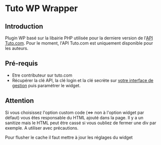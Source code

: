 # Tuto WP Wrapper

## Introduction

Plugin WP basé sur la libairie PHP utilisée pour la derniere version de l'[API Tuto.com](https://api.tuto.com/docs).
Pour le moment, l'API Tuto.com est uniquement disponible pour les auteurs.

## Pré-requis

* Etre contributeur sur tuto.com
* Récupérer la clé API, la clé login et la clé secrète sur [votre interface de gestion](http://fr.tuto.com/compte/vendeur/informations/api/) puis paramétrer le widget.

## Attention

Si vous choisissez l'option custom code (<=> non à l'option widget par défaut) vous êtes responsable du HTML ajouté dans la page. Il y a un sanitize mais le HTML peut être cassé si vous oubliez de fermer une div par exemple.
A utiliser avec précautions.

Pour flusher le cache il faut mettre à jour les réglages du widget